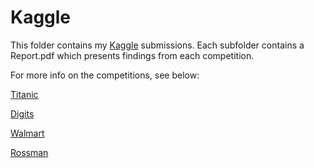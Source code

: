 # Kaggle

This folder contains my [Kaggle](https://www.kaggle.com/jwhedbee/results) submissions.
Each subfolder contains a Report.pdf which presents findings from each competition.

For more info on the competitions, see below:

[Titanic](https://www.kaggle.com/c/titanic)

[Digits](https://www.kaggle.com/c/digit-recognizer)

[Walmart](https://www.kaggle.com/c/walmart-recruiting-trip-type-classification)

[Rossman](https://www.kaggle.com/c/rossmann-store-sales)
